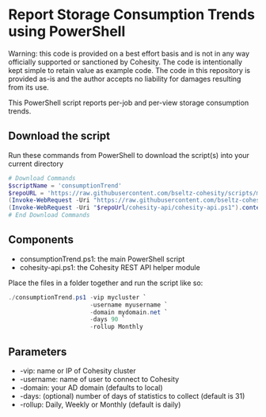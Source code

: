 # Report Storage Consumption Trends using PowerShell

Warning: this code is provided on a best effort basis and is not in any way officially supported or sanctioned by Cohesity. The code is intentionally kept simple to retain value as example code. The code in this repository is provided as-is and the author accepts no liability for damages resulting from its use.

This PowerShell script reports per-job and per-view storage consumption trends.

## Download the script

Run these commands from PowerShell to download the script(s) into your current directory

```powershell
# Download Commands
$scriptName = 'consumptionTrend'
$repoURL = 'https://raw.githubusercontent.com/bseltz-cohesity/scripts/master/powershell'
(Invoke-WebRequest -Uri "https://raw.githubusercontent.com/bseltz-cohesity/scripts/master/capacityTools/$scriptName/$scriptName.ps1").content | Out-File "$scriptName.ps1"; (Get-Content "$scriptName.ps1") | Set-Content "$scriptName.ps1"
(Invoke-WebRequest -Uri "$repoUrl/cohesity-api/cohesity-api.ps1").content | Out-File cohesity-api.ps1; (Get-Content cohesity-api.ps1) | Set-Content cohesity-api.ps1
# End Download Commands
```

## Components

* consumptionTrend.ps1: the main PowerShell script
* cohesity-api.ps1: the Cohesity REST API helper module

Place the files in a folder together and run the script like so:

```powershell
./consumptionTrend.ps1 -vip mycluster `
                       -username myusername `
                       -domain mydomain.net `
                       -days 90 `
                       -rollup Monthly
```

## Parameters

* -vip: name or IP of Cohesity cluster
* -username: name of user to connect to Cohesity
* -domain: your AD domain (defaults to local)
* -days: (optional) number of days of statistics to collect (default is 31)
* -rollup: Daily, Weekly or Monthly (default is daily)
